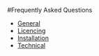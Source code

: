 #Frequently Asked Questions

* [General](general.md)
* [Licencing](licencing.md)
* [Installation](installation.md)
* [Technical](technical.md)
